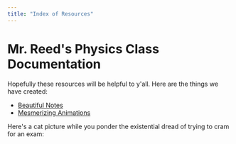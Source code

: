 ```yaml
---
title: "Index of Resources"
---
```


# Mr. Reed's Physics Class Documentation
Hopefully these resources will be helpful to y'all. Here are the things we have created:
- [Beautiful Notes](https://e-terry.github.io/ElatrickManim/notes/)
- [Mesmerizing Animations](https://e-terry.github.io/ElatrickManim/animations/)

Here's a cat picture while you ponder the existential dread of trying to cram for an exam:

<div id="cat-picture"></div>
    <script>
      $.ajax({
        url: "https://api.thecatapi.com/v1/images/search",
        success: function(data) {
          var imgUrl = data[0].url;
          $("#cat-picture").html("<img src='" + imgUrl + "' />");
        }
      });
    </script>